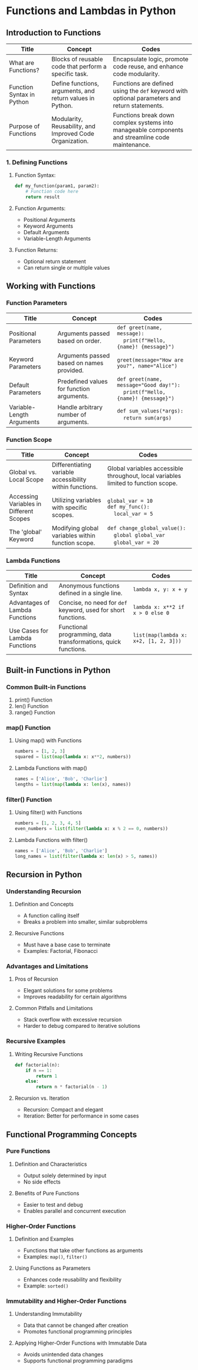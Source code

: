 
# Functions and Lambdas in Python

## Introduction to Functions

| Title                       | Concept                                                            | Codes                                    |
|-----------------------------|--------------------------------------------------------------------|------------------------------------------|
| What are Functions?         | Blocks of reusable code that perform a specific task.              | Encapsulate logic, promote code reuse, and enhance code modularity. |
| Function Syntax in Python   | Define functions, arguments, and return values in Python.         | Functions are defined using the `def` keyword with optional parameters and return statements. |
| Purpose of Functions        | Modularity, Reusability, and Improved Code Organization.          | Functions break down complex systems into manageable components and streamline code maintenance. |

### 1. Defining Functions

1. Function Syntax:
   ```python
   def my_function(param1, param2):
       # Function code here
       return result
   ```

2. Function Arguments:
   - Positional Arguments
   - Keyword Arguments
   - Default Arguments
   - Variable-Length Arguments

3. Function Returns:
   - Optional return statement
   - Can return single or multiple values

## Working with Functions

### Function Parameters

| Title                       | Concept                                                            | Codes                                    |
|-----------------------------|--------------------------------------------------------------------|------------------------------------------|
| Positional Parameters       | Arguments passed based on order.                                   |`def greet(name, message):`<br>&nbsp;&nbsp;&nbsp;&nbsp;`print(f"Hello, {name}! {message}")` |
| Keyword Parameters          | Arguments passed based on names provided.                         |`greet(message="How are you?", name="Alice")` |
| Default Parameters          | Predefined values for function arguments.                         |`def greet(name, message="Good day!"):`<br>&nbsp;&nbsp;&nbsp;&nbsp;`print(f"Hello, {name}! {message}")` |
| Variable-Length Arguments   | Handle arbitrary number of arguments.                             |`def sum_values(*args):`<br>&nbsp;&nbsp;&nbsp;&nbsp;`return sum(args)` |

### Function Scope

| Title                       | Concept                                                            | Codes                                    |
|-----------------------------|--------------------------------------------------------------------|------------------------------------------|
| Global vs. Local Scope       | Differentiating variable accessibility within functions.           |Global variables accessible throughout, local variables limited to function scope. |
| Accessing Variables in Different Scopes | Utilizing variables with specific scopes.                        |`global_var = 10`<br>`def my_func():`<br>&nbsp;&nbsp;&nbsp;&nbsp;`local_var = 5` |
| The 'global' Keyword         | Modifying global variables within function scope.                 |`def change_global_value():`<br>&nbsp;&nbsp;&nbsp;&nbsp;`global global_var`<br>&nbsp;&nbsp;&nbsp;&nbsp;`global_var = 20` |

### Lambda Functions

| Title                       | Concept                                                            | Codes                                    |
|-----------------------------|--------------------------------------------------------------------|------------------------------------------|
| Definition and Syntax       | Anonymous functions defined in a single line.                     |`lambda x, y: x + y` |
| Advantages of Lambda Functions | Concise, no need for `def` keyword, used for short functions.     |`lambda x: x**2 if x > 0 else 0` |
| Use Cases for Lambda Functions | Functional programming, data transformations, quick functions.    |`list(map(lambda x: x+2, [1, 2, 3]))` |

## Built-in Functions in Python

### Common Built-in Functions

1. print() Function
2. len() Function
3. range() Function

### map() Function

1. Using map() with Functions
   ```python
   numbers = [1, 2, 3]
   squared = list(map(lambda x: x**2, numbers))
   ```

2. Lambda Functions with map()
   ```python
   names = ['Alice', 'Bob', 'Charlie']
   lengths = list(map(lambda x: len(x), names))
   ```

### filter() Function

1. Using filter() with Functions
   ```python
   numbers = [1, 2, 3, 4, 5]
   even_numbers = list(filter(lambda x: x % 2 == 0, numbers))
   ```

2. Lambda Functions with filter()
   ```python
   names = ['Alice', 'Bob', 'Charlie']
   long_names = list(filter(lambda x: len(x) > 5, names))
   ```

## Recursion in Python

### Understanding Recursion

1. Definition and Concepts
   - A function calling itself
   - Breaks a problem into smaller, similar subproblems

2. Recursive Functions
   - Must have a base case to terminate
   - Examples: Factorial, Fibonacci

### Advantages and Limitations

1. Pros of Recursion
   - Elegant solutions for some problems
   - Improves readability for certain algorithms

2. Common Pitfalls and Limitations
   - Stack overflow with excessive recursion
   - Harder to debug compared to iterative solutions

### Recursive Examples

1. Writing Recursive Functions
   ```python
   def factorial(n):
       if n == 1:
           return 1
       else:
           return n * factorial(n - 1)
   ```

2. Recursion vs. Iteration
   - Recursion: Compact and elegant
   - Iteration: Better for performance in some cases

## Functional Programming Concepts

### Pure Functions

1. Definition and Characteristics
   - Output solely determined by input
   - No side effects

2. Benefits of Pure Functions
   - Easier to test and debug
   - Enables parallel and concurrent execution

### Higher-Order Functions

1. Definition and Examples
   - Functions that take other functions as arguments
   - Examples: `map()`, `filter()`

2. Using Functions as Parameters
   - Enhances code reusability and flexibility
   - Example: `sorted()`

### Immutability and Higher-Order Functions

1. Understanding Immutability
   - Data that cannot be changed after creation
   - Promotes functional programming principles

2. Applying Higher-Order Functions with Immutable Data
   - Avoids unintended data changes
   - Supports functional programming paradigms